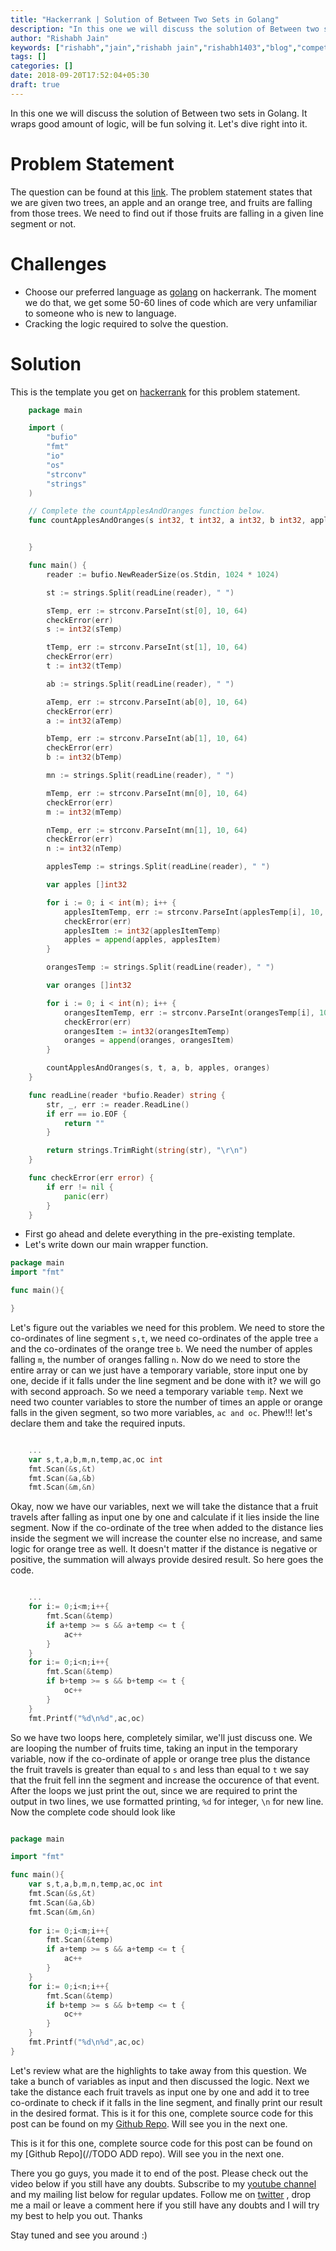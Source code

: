 ```yaml
---
title: "Hackerrank | Solution of Between Two Sets in Golang"
description: "In this one we will discuss the solution of Between two sets in Golang. It wraps good amount of logic, will be fun solving it. Let's dive right into it."
author: "Rishabh Jain"
keywords: ["rishabh","jain","rishabh jain","rishabh1403","blog","competitive","coding","programming","tech","technology"]
tags: []
categories: []
date: 2018-09-20T17:52:04+05:30
draft: true
---
```

In this one we will discuss the solution of Between two sets in Golang. It wraps good amount of logic, will be fun solving it. Let's dive right into it.
<!--more-->
# Problem Statement
The question can be found at this [link](https://www.hackerrank.com/challenges/apple-and-orange/problem). The problem statement states that we are given two trees, an apple and an orange tree, and fruits are falling from those trees. We need to find out if those fruits are falling in a given line segment or not.

# Challenges

* Choose our preferred language as [golang](https://golang.org/) on hackerrank. The moment we do that, we get some 50-60 lines of code which are very unfamiliar to someone who is new to language.
* Cracking the logic required to solve the question.

# Solution

This is the template you get on [hackerrank](https://www.hackerrank.com/) for this problem statement.

```go
    package main

    import (
        "bufio"
        "fmt"
        "io"
        "os"
        "strconv"
        "strings"
    )

    // Complete the countApplesAndOranges function below.
    func countApplesAndOranges(s int32, t int32, a int32, b int32, apples []int32, oranges []int32) {


    }

    func main() {
        reader := bufio.NewReaderSize(os.Stdin, 1024 * 1024)

        st := strings.Split(readLine(reader), " ")

        sTemp, err := strconv.ParseInt(st[0], 10, 64)
        checkError(err)
        s := int32(sTemp)

        tTemp, err := strconv.ParseInt(st[1], 10, 64)
        checkError(err)
        t := int32(tTemp)

        ab := strings.Split(readLine(reader), " ")

        aTemp, err := strconv.ParseInt(ab[0], 10, 64)
        checkError(err)
        a := int32(aTemp)

        bTemp, err := strconv.ParseInt(ab[1], 10, 64)
        checkError(err)
        b := int32(bTemp)

        mn := strings.Split(readLine(reader), " ")

        mTemp, err := strconv.ParseInt(mn[0], 10, 64)
        checkError(err)
        m := int32(mTemp)

        nTemp, err := strconv.ParseInt(mn[1], 10, 64)
        checkError(err)
        n := int32(nTemp)

        applesTemp := strings.Split(readLine(reader), " ")

        var apples []int32

        for i := 0; i < int(m); i++ {
            applesItemTemp, err := strconv.ParseInt(applesTemp[i], 10, 64)
            checkError(err)
            applesItem := int32(applesItemTemp)
            apples = append(apples, applesItem)
        }

        orangesTemp := strings.Split(readLine(reader), " ")

        var oranges []int32

        for i := 0; i < int(n); i++ {
            orangesItemTemp, err := strconv.ParseInt(orangesTemp[i], 10, 64)
            checkError(err)
            orangesItem := int32(orangesItemTemp)
            oranges = append(oranges, orangesItem)
        }

        countApplesAndOranges(s, t, a, b, apples, oranges)
    }

    func readLine(reader *bufio.Reader) string {
        str, _, err := reader.ReadLine()
        if err == io.EOF {
            return ""
        }

        return strings.TrimRight(string(str), "\r\n")
    }

    func checkError(err error) {
        if err != nil {
            panic(err)
        }
    }


```
* First go ahead and delete everything in the pre-existing template.
* Let's write down our main wrapper function.

```go
package main
import "fmt"

func main(){

}
```
Let's figure out the variables we need for this problem. We need to store the co-ordinates of line segment `s,t`, we need co-ordinates of the apple tree `a` and the co-ordinates of the orange tree `b`. We need the number of apples falling `m`, the number of oranges falling `n`. Now do we need to store the entire array or can we just have a temporary variable, store input one by one, decide if it falls under the line segment and be done with it? we will go with second approach. So we need a temporary variable `temp`. Next we need two counter variables to store the number of times an apple or orange falls in the given segment, so two more variables, `ac and oc`. Phew!!! let's declare them and take the required inputs.

```go

    ...
    var s,t,a,b,m,n,temp,ac,oc int
    fmt.Scan(&s,&t)
    fmt.Scan(&a,&b)
    fmt.Scan(&m,&n)

```

Okay, now we have our variables, next we will take the distance that a fruit travels after falling as input one by one and calculate if it lies inside the line segment. Now if the co-ordinate of the tree when added to the distance lies inside the segment we will increase the counter else no increase, and same logic for orange tree as well. It doesn't matter if the distance is negative or positive, the summation will always provide desired result. So here goes the code.

```go

	...
    for i:= 0;i<m;i++{
        fmt.Scan(&temp)
        if a+temp >= s && a+temp <= t {
            ac++
        }
    }
    for i:= 0;i<n;i++{
        fmt.Scan(&temp)
        if b+temp >= s && b+temp <= t {
            oc++
        }
    }
    fmt.Printf("%d\n%d",ac,oc)

```

So we have two loops here, completely similar, we'll just discuss one. We are looping the number of fruits time, taking an input in the temporary variable, now if the co-ordinate of apple or orange tree plus the distance the fruit travels is greater than equal to `s` and less than equal to `t` we say that the fruit fell inn the segment and increase the occurence of that event. After the loops we just print the out, since we are required to print the output in two lines, we use formatted printing, `%d` for integer, `\n` for new line. Now the complete code should look like

```go

package main

import "fmt"

func main(){
    var s,t,a,b,m,n,temp,ac,oc int
    fmt.Scan(&s,&t)
    fmt.Scan(&a,&b)
    fmt.Scan(&m,&n)
    
    for i:= 0;i<m;i++{
        fmt.Scan(&temp)
        if a+temp >= s && a+temp <= t {
            ac++
        }
    }
    for i:= 0;i<n;i++{
        fmt.Scan(&temp)
        if b+temp >= s && b+temp <= t {
            oc++
        }
    }
    fmt.Printf("%d\n%d",ac,oc)
}

```

Let's review what are the highlights to take away from this question. We take a bunch of variables as input and then discussed the logic. Next we take the distance each fruit travels as input one by one and add it to tree co-ordinate to check if it falls in the line segment, and finally print our result in the desired format. This is it for this one, complete source code for this post can be found on my [Github Repo](https://github.com/rishabh1403/hackerrank-golang-solutions/blob/master/practice/algorithms/implementation/apple-and-orange.go). Will see you in the next one.

This is it for this one, complete source code for this post can be found on my [Github Repo](//TODO ADD repo). Will see you in the next one.

There you go guys, you made it to end of the post. Please check out the video below if you still have any doubts. Subscribe to my [youtube channel](https://www.youtube.com/channel/UC4syrEYE9_fzeVBajZIyHlA) and my mailing list below for regular updates. Follow me on [twitter](https://www.twitter.com/rishabhjain1403) , drop me a mail or leave a comment here if you still have any doubts and I will try my best to help you out. Thanks

Stay tuned and see you around :)
<!--
{{< youtube I8_pURh3l_s >}}  -->

